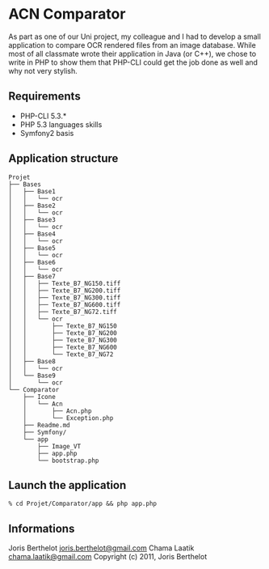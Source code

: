 ACN Comparator
===

As part as one of our Uni project, my colleague and I had to develop a small application to compare OCR rendered files from an image database. While most of all classmate wrote their application in Java (or C++), we chose to write in PHP to show them that PHP-CLI could get the job done as well and why not very stylish.

Requirements
---
- PHP-CLI 5.3.*
- PHP 5.3 languages skills
- Symfony2 basis

Application structure
---
    Projet
    ├── Bases
    │   ├── Base1
    │   │   └── ocr
    │   ├── Base2
    │   │   └── ocr
    │   ├── Base3
    │   │   └── ocr
    │   ├── Base4
    │   │   └── ocr
    │   ├── Base5
    │   │   └── ocr
    │   ├── Base6
    │   │   └── ocr
    │   ├── Base7
    │   │   ├── Texte_B7_NG150.tiff
    │   │   ├── Texte_B7_NG200.tiff
    │   │   ├── Texte_B7_NG300.tiff
    │   │   ├── Texte_B7_NG600.tiff
    │   │   ├── Texte_B7_NG72.tiff
    │   │   └── ocr
    │   │       ├── Texte_B7_NG150
    │   │       ├── Texte_B7_NG200
    │   │       ├── Texte_B7_NG300
    │   │       ├── Texte_B7_NG600
    │   │       └── Texte_B7_NG72
    │   ├── Base8
    │   │   └── ocr
    │   └── Base9
    │       └── ocr
    └── Comparator
        ├── Icone
        │   └── Acn
        │       ├── Acn.php
        │       └── Exception.php
        ├── Readme.md
        ├── Symfony/
        └── app
            ├── Image_VT
            ├── app.php
            └── bootstrap.php
        
Launch the application
---

    % cd Projet/Comparator/app && php app.php

Informations
---
Joris Berthelot <joris.berthelot@gmail.com>
Chama Laatik <chama.laatik@gmail.com>
Copyright (c) 2011, Joris Berthelot
